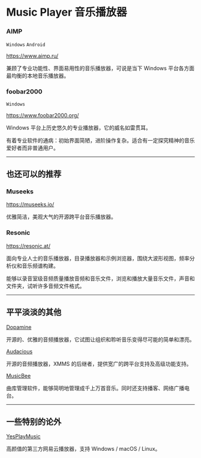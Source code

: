 # Music Player 音乐播放器

### AIMP

`Windows` `Android`

https://www.aimp.ru/

兼顾了专业功能性、界面易用性的音乐播放器，可说是当下 Windows 平台各方面最均衡的本地音乐播放器。

### foobar2000

`Windows`

https://www.foobar2000.org/

Windows 平台上历史悠久的专业播放器，它的威名如雷贯耳。

有着专业软件的通病：初始界面简陋，进阶操作复杂。适合有一定探究精神的音乐爱好者而非普通用户。

---

## 也还可以的推荐

### Museeks

https://museeks.io/

优雅简洁，美观大气的开源跨平台音乐播放器。

### Resonic

https://resonic.at/

面向专业人士的音乐播放器，目录播放器和示例浏览器，围绕大波形视图，频率分析仪和音乐频谱构建。

能够以录音室级音频质量播放音频和音乐文件，浏览和播放大量音乐文件，声音和文件夹，试听许多音频文件格式。

---

## 平平淡淡的其他

[Dopamine](https://github.com/digimezzo/dopamine)

开源的、优雅的音频播放器，它试图让组织和聆听音乐变得尽可能的简单和漂亮。

[Audacious](https://audacious-media-player.org/)

开源的音频播放器，XMMS 的后继者，提供宽广的跨平台支持及高级功能支持。

[MusicBee](https://getmusicbee.com/)

曲库管理软件，能够简明地管理成千上万首音乐。同时还支持播客、网络广播电台。

---

## 一些特别的论外

[YesPlayMusic](https://github.com/qier222/YesPlayMusic)

高颜值的第三方网易云播放器，支持 Windows / macOS / Linux。